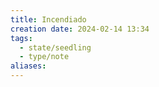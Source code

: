 ```yaml
---
title: Incendiado
creation date: 2024-02-14 13:34
tags:
  - state/seedling
  - type/note
aliases:
---
```


